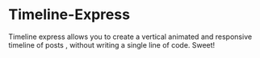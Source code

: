 Timeline-Express
================

Timeline express allows you to create a vertical animated and responsive timeline of posts , without writing a single line of code. Sweet!
